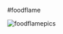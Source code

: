 #foodflame

![foodflamepics](https://user-images.githubusercontent.com/45264530/79337875-f3521280-7f43-11ea-852d-1c84f5296d9c.png)

